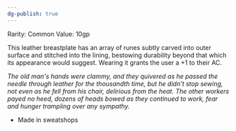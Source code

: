 ```yaml
---
dg-publish: true
---
```

Rarity: Common
Value: 10gp

This leather breastplate has an array of runes subtly carved into outer surface and stitched into the lining, bestowing durability beyond that which its appearance would suggest. Wearing it grants the user a +1 to their AC. 

*The old man's hands were clammy, and they quivered as he passed the needle through leather for the thousandth time, but he didn't stop sewing, not even as he fell from his chair, delirious from the heat. The other workers payed no heed, dozens of heads bowed as they continued to work, fear and hunger trampling over any sympathy.*

- Made in sweatshops